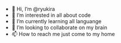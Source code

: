 - 👋 Hi, I’m @ryukira
- 👀 I’m interested in all about code
- 🌱 I’m currently learning all languange
- 💞️ I’m looking to collaborate on my brain
- 📫 How to reach me just come to my home

<!---
ryukira/ryukira is a ✨ special ✨ repository because its `README.md` (this file) appears on your GitHub profile.
You can click the Preview link to take a look at your changes.
--->
